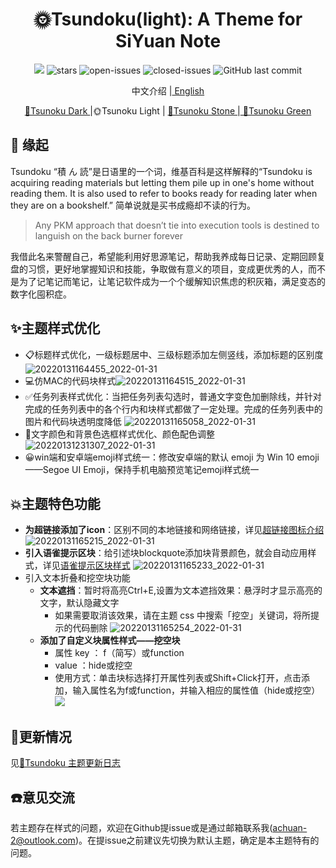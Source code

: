 <h1 align="center">🌞Tsundoku(light): A Theme for SiYuan Note</h1>

<p align="center">          
           <a title="Hits" target="_blank" href="https://github.com/Achuan-2/siyuan-themes-tsundoku-light"><img src="https://hits.b3log.org/Achuan-2/siyuan-themes-tsundoku-light.svg" ></a>
           <a href="https://github.com/Achuan-2/siyuan-themes-tsundoku-light/releases">
                      <https://img.shields.io/github/release/Achuan-2/siyuan-themes-tsundoku-light.svg" alt="Release">
           </a>
           <img src="https://img.shields.io/github/stars/Achuan-2/siyuan-themes-tsundoku-light" alt="stars">
           <img src="https://img.shields.io/github/issues-raw/Achuan-2/siyuan-themes-tsundoku-light" alt="open-issues">
           <img src="https://img.shields.io/github/issues-closed-raw/Achuan-2/siyuan-themes-tsundoku-light" alt="closed-issues">
          <img src="https://img.shields.io/github/last-commit/Achuan-2/siyuan-themes-tsundoku-light" alt="GitHub last commit">
</p>

<p align="center">中文介绍 |<a href="README_EN.md"> English</a></p>

<p align="center"><a href="https://github.com/Achuan-2/siyuan-themes-tsundoku-dark"> 🌙Tsunoku Dark </a> |🌞Tsunoku Light | <a href="https://github.com/Achuan-2/siyuan-themes-tsundoku-stone"> 🧱Tsunoku Stone </a>|<a href="https://github.com/Achuan-2/siyuan-themes-tsundoku-green"> 🍃Tsunoku Green </a></p>

## 💌 缘起
Tsundoku “積 ん 読”是日语里的一个词，维基百科是这样解释的“Tsundoku is acquiring reading materials but letting them pile up in one's home without reading them. It is also used to refer to books ready for reading later when they are on a bookshelf.” 简单说就是买书成瘾却不读的行为。
> Any PKM approach that doesn’t tie into execution tools is destined to languish on the back burner forever

我借此名来警醒自己，希望能利用好思源笔记，帮助我养成每日记录、定期回顾复盘的习惯，更好地掌握知识和技能，争取做有意义的项目，变成更优秀的人，而不是为了记笔记而笔记，让笔记软件成为一个个缓解知识焦虑的积灰箱，满足变态的数字化囤积症。

## ✨主题样式优化

- 📋标题样式优化，一级标题居中、三级标题添加左侧竖线，添加标题的区别度
  ![20220131164455_2022-01-31](https://cdn.jsdelivr.net/gh/Achuan-2/PicBed@pic/assets/README/20220131164455_2022-01-31.png)
- 💻仿MAC的代码块样式![20220131164515_2022-01-31](https://cdn.jsdelivr.net/gh/Achuan-2/PicBed@pic/assets/README/20220131164515_2022-01-31.png)
- ✅任务列表样式优化：当把任务列表勾选时，普通文字变色加删除线，并针对完成的任务列表中的各个行内和块样式都做了一定处理。完成的任务列表中的图片和代码块透明度降低
  ![20220131165058_2022-01-31](https://cdn.jsdelivr.net/gh/Achuan-2/PicBed@pic/assets/README/20220131165058_2022-01-31.png)
- 🎨文字颜色和背景色选框样式优化、颜色配色调整![20220131231307_2022-01-31](https://cdn.jsdelivr.net/gh/Achuan-2/PicBed@pic/assets/README/20220131231307_2022-01-31.png)
- 😀win端和安卓端emoji样式统一：修改安卓端的默认 emoji 为 Win 10 emoji——Segoe UI Emoji，保持手机电脑预览笔记emoji样式统一


## 💥主题特色功能
- **为超链接添加了icon**：区别不同的本地链接和网络链接，详见[超链接图标介绍](https://www.yuque.com/achuan-2/siyuan/gar358)
  ![20220131165215_2022-01-31](https://cdn.jsdelivr.net/gh/Achuan-2/PicBed@pic/assets/README/20220131165215_2022-01-31.png)
- **引入语雀提示区块**：给引述块blockquote添加块背景颜色，就会自动应用样式，详见[语雀提示区块样式](https://www.yuque.com/achuan-2/siyuan/obxpvr)
  ![20220131165233_2022-01-31](https://cdn.jsdelivr.net/gh/Achuan-2/PicBed@pic/assets/README/20220131165233_2022-01-31.png)
- 引入文本折叠和挖空块功能
  - **文本遮挡**：暂时将高亮Ctrl+E,设置为文本遮挡效果：悬浮时才显示高亮的文字，默认隐藏文字 
    - 如果需要取消该效果，请在主题 css 中搜索「挖空」关键词，将所提示的代码删除
  ![20220131165254_2022-01-31](https://cdn.jsdelivr.net/gh/Achuan-2/PicBed@pic/assets/README/20220131165254_2022-01-31.png)
  - **添加了自定义块属性样式——挖空块**
    - 属性 key ： f（简写）或function
    - value ：hide或挖空
    - 使用方式：单击块标选择打开属性列表或Shift+Click打开，点击添加，输入属性名为f或function，并输入相应的属性值（hide或挖空）![](https://cdn.jsdelivr.net/gh/Achuan-2/Picbed@pic/assets/1643619360054%E6%80%9D%E6%BA%90light%E6%8C%96%E7%A9%BA.gif)

## 🚀更新情况

见[📃Tsundoku 主题更新日志](https://www.yuque.com/achuan-2/siyuan/bkq4s2)

## ☎️意见交流

若主题存在样式的问题，欢迎在Github提issue或是通过邮箱联系我([achuan-2@outlook.com](mailto:achuan-2@outlook.com))。在提issue之前建议先切换为默认主题，确定是本主题特有的问题。
